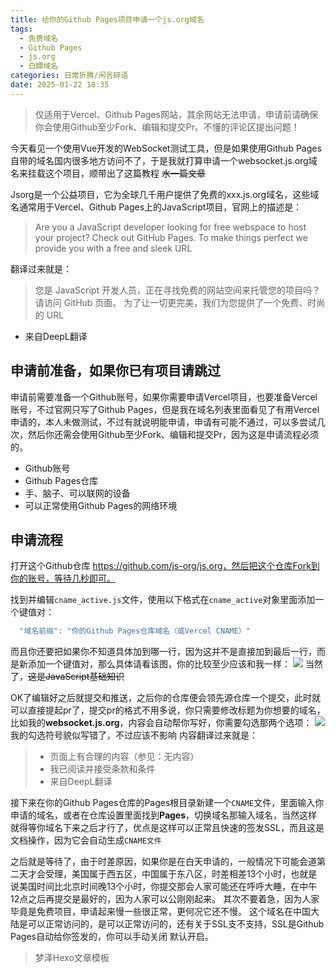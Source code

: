 ```yaml
---
title: 给你的Github Pages项目申请一个js.org域名
tags:
  - 免费域名
  - Github Pages
  - js.org
  - 白嫖域名
categories: 日常折腾/闲言碎语
date: 2025-01-22 18:35
---
```


> 仅适用于Vercel、Github Pages网站，其余网站无法申请，申请前请确保你会使用Github至少Fork、编辑和提交Pr。不懂的评论区提出问题！

今天看见一个使用Vue开发的WebSocket测试工具，但是如果使用Github Pages自带的域名国内很多地方访问不了，于是我就打算申请一个websocket.js.org域名来挂载这个项目，顺带出了这篇教程 ~~水一篇文章~~

<!-- more -->

Jsorg是一个公益项目，它为全球几千用户提供了免费的xxx.js.org域名，这些域名通常用于Vercel、Github Pages上的JavaScript项目，官网上的描述是：
> Are you a JavaScript developer looking for free webspace to host your project?
Check out GitHub Pages. To make things perfect we provide you with a free and sleek URL

翻译过来就是：
> 您是 JavaScript 开发人员，正在寻找免费的网站空间来托管您的项目吗？
请访问 GitHub 页面。 为了让一切更完美，我们为您提供了一个免费、时尚的 URL      
- 来自DeepL翻译

## 申请前准备，如果你已有项目请跳过

申请前需要准备一个Github账号，如果你需要申请Vercel项目，也要准备Vercel账号，不过官网只写了Github Pages，但是我在域名列表里面看见了有用Vercel申请的，本人未做测试，不过有就说明能申请，申请有可能不通过，可以多尝试几次，然后你还需会使用Github至少Fork、编辑和提交Pr，因为这是申请流程必须的。

- Github账号
- Github Pages仓库
- 手、脑子、可以联网的设备
- 可以正常使用Github Pages的网络环境

## 申请流程

打开这个Github仓库 https://github.com/js-org/js.org，然后把这个仓库Fork到你的账号，等待几秒即可。

找到并编辑`cname_active.js`文件，使用以下格式在`cname_active`对象里面添加一个键值对：
```JavaScript
  "域名前缀": "你的Github Pages仓库域名（或Vercel CNAME）"
```
而且你还要把如果你不知道具体加到哪一行，因为这并不是直接加到最后一行，而是新添加一个键值对，那么具体请看该图，你的比较至少应该和我一样：
![](/images/2025-01-22_2f2a3.jpg)
当然了，~~这是JavaScript基础知识~~

OK了编辑好之后就提交和推送，之后你的仓库便会领先源仓库一个提交，此时就可以直接提起pr了，提交pr的格式不用多说，你只需要修改标题为你想要的域名，比如我的**websocket.js.org**，内容会自动帮你写好，你需要勾选那两个选项：
![](/images/2025-01-22_2ccef.jpg)
我的勾选符号貌似写错了，不过应该不影响
内容翻译过来就是：
> - 页面上有合理的内容（参见：无内容）
> - 我已阅读并接受条款和条件
> - 来自DeepL翻译

接下来在你的Github Pages仓库的Pages根目录新建一个`CNAME`文件，里面输入你申请的域名，或者在仓库设置里面找到**Pages**，切换域名那输入域名，当然这样就得等你域名下来之后才行了，优点是这样可以正常且快速的签发SSL，而且这是文档操作，因为它会自动生成`CNAME文件`

之后就是等待了，由于时差原因，如果你是在白天申请的，一般情况下可能会道第二天才会受理，美国属于西五区，中国属于东八区，时差相差13个小时，也就是说美国时间比北京时间晚13个小时，你提交那会人家可能还在呼呼大睡，在中午12点之后再提交是最好的，因为人家可以公刚刚起来。
其次不要着急，因为人家毕竟是免费项目，申请起来慢一些很正常，更何况它还不慢。
这个域名在中国大陆是可以正常访问的，是可以正常访问的，还有关于SSL支不支持，SSL是Github Pages自动给你签发的，你可以手动关闭 默认开启。

> 梦泽Hexo文章模板